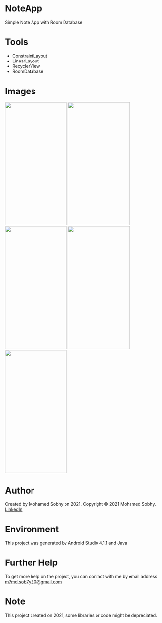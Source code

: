 # NoteApp
Simple Note App with Room Database

# Tools

- ConstraintLayout
- LinearLayout
- RecyclerView
- RoomDatabase

# Images
<img src="images/2.png" height="400" width="200">   <img src="images/1.png" height="400" width="200">  <img src="images/4.png" height="400" width="200">
<img src="images/3.png" height="400" width="200">   <img src="images/5.png" height="400" width="200">


# Author

Created by Mohamed Sobhy on 2021. Copyright © 2021 Mohamed Sobhy. [LinkedIn](https://www.linkedin.com/in/mohamed-sobhy-040958181/)

# Environment

This project was generated by Android Studio 4.1.1 and Java 

# Further Help

To get more help on the project, you can contact with me by email address m7md.sob7y20@gmail.com

# Note

This project created on 2021, some libraries or code might be depreciated.

